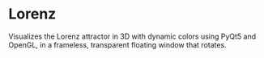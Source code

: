 # Lorenz
Visualizes the Lorenz attractor in 3D with dynamic colors using PyQt5 and OpenGL, in a frameless, transparent floating window that rotates.
